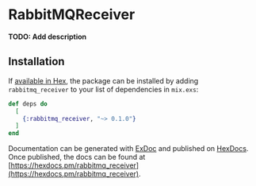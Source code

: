 # RabbitMQReceiver

**TODO: Add description**

## Installation

If [available in Hex](https://hex.pm/docs/publish), the package can be installed
by adding `rabbitmq_receiver` to your list of dependencies in `mix.exs`:

```elixir
def deps do
  [
    {:rabbitmq_receiver, "~> 0.1.0"}
  ]
end
```

Documentation can be generated with [ExDoc](https://github.com/elixir-lang/ex_doc)
and published on [HexDocs](https://hexdocs.pm). Once published, the docs can
be found at [https://hexdocs.pm/rabbitmq_receiver](https://hexdocs.pm/rabbitmq_receiver).

